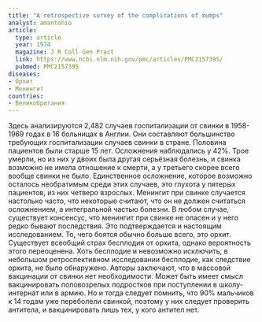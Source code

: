 ```yaml
---
title: "A retrospective survey of the complications of mumps"
analyst: amantonio
article:
  type: article
  year: 1974
  magazine: J R Coll Gen Pract
  link: https://www.ncbi.nlm.nih.gov/pmc/articles/PMC2157395/
  pubmed: PMC2157395
diseases:
- Орхит
- Менингит
countries:
- Великобритания
---
```


Здесь анализируются 2,482 случаев госпитализации от свинки в 1958-1969 годах в 16 больницах в Англии. Они составляют большинство требующих госпитализации случаев свинки в стране. Половина пациентов были старше 15 лет. Осложнения наблюдались у 42%. Трое умерли, но из них у двоих была другая серьёзная болезнь, и свинка возможно не имела отношение к смерти, а у третьего скорее всего вообще свинки не было. Единственное осложнение, которое возможно осталось необратимым среди этих случаев, это глухота у пятерых пациентов, из них четверо взрослых.
Менингит при свинке случается настолько часто, что некоторые считают, что он не должен считаться осложнением, а интегральной частью болезни. В любом случае, существует консенсус, что менингит при свинке не опасен и у него редко бывают последствия. Это подтверждается и настоящим исследованием.
То, чего боятся обычно больше всего, это орхит. Существует всеобщий страх бесплодия от орхита, однако вероятность этого переоценена. Хоть бесплодие и невозможно исключить, в небольшом ретроспективном исследовании бесплодие, как следствие орхита, не было обнаружено.
Авторы заключают, что в массовой вакцинации от свинки нет необходимости. Может быть имеет смысл вакцинировать половозрелых подростков при поступлении в школу-интернат или в армию. Но и тогда следует помнить, что 90% мальчиков к 14 годам уже переболели свинкой, поэтому у них следует проверить антитела, и вакцинировать лишь тех, у кого антител нет.
